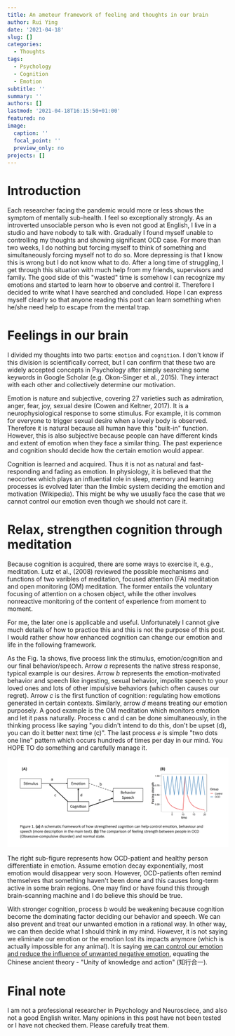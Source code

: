 ```yaml
---
title: An ameteur framework of feeling and thoughts in our brain
author: Rui Ying
date: '2021-04-18'
slug: []
categories:
  - Thoughts
tags:
  - Psychology
  - Cognition
  - Emotion
subtitle: ''
summary: ''
authors: []
lastmod: '2021-04-18T16:15:50+01:00'
featured: no
image:
  caption: ''
  focal_point: ''
  preview_only: no
projects: []
---
```

# Introduction
Each researcher facing the pandemic would more or less shows the symptom of mentally sub-health. I feel so exceptionally strongly. As an introverted unsociable person who is even not good at English, I live in a studio and have nobody to talk with. Gradually I found myself unable to controlling my thoughts and showing significant OCD case. For more than two weeks, I do nothing but forcing myself to think of something and simultaneously forcing myself not to do so.  More depressing is that I know this is wrong but I do not know what to do. After a long time of struggling, I get through this situation with much help from my friends, supervisors and family. The good side of this "wasted" time is somehow I can recognize my emotions and started to learn how to observe and control it. Therefore I decided to write what I have searched and concluded. Hope I can express myself clearly so that anyone reading this post can learn something when he/she need help to escape from the mental trap.

# Feelings in our brain
I divided my thoughts into two parts: `emotion` and `cognition`. I don't know if this division is scientifically correct, but I can confirm that these two are widely accepted concepts in Psychology after simply searching some keywords in Google Scholar (e.g. Okon-Singer et al., 2015). They interact with each other and collectively determine our motivation.

Emotion is nature and subjective, covering 27 varieties such as admiration, anger, fear, joy, sexual desire (Cowen and Keltner, 2017). It is a neurophysiological response to some stimulus. For example, it is common for everyone to trigger sexual desire when a lovely body is observed. Therefore it is natural because all human have this "built-in" function. However, this is also subjective because people can have different kinds and extent of emotion when they face a similar thing. The past experience and cognition should decide how the certain emotion would appear.

Cognition is learned and acquired. Thus it is not as natural and fast-responding and fading as emotion.  In physiology, it is believed that the neocortex which plays an influential role in sleep, memory and learning processes is evolved later than the limbic system deciding the emotion and motivation (Wikipedia). This might be why we usually face the case that we cannot control our emotion even though we should not care it. 
# Relax, strengthen cognition through meditation

Because cognition is acquired, there are some ways to exercise it, e.g., meditation. Lutz et al., (2008) reviewed the possible mechanisms and functions of two varibles of meditation, focused attention (FA) meditation and open monitoring (OM) meditation. The former entails the voluntary focusing of attention on a chosen object, while the other involves nonreactive monitoring of the content of experience from moment to moment.

For me, the later one is applicable and useful. Unfortunately I cannot give much details of how to practice this and this is not the purpose of this post. I would rather show how enhanced cognition can change our emotion and life in the following framework.

As the Fig. 1a shows, five process link the stimulus, emotion/cognition and our final behavior/speech. Arrow *a* represents the native stress response, typical example is our desires. Arrow *b* represents the emotion-motivated behavior and speech like ingesting, sexual behavior, impolite speech to your loved ones and lots of other impulsive behaviors (which often causes our regret). Arrow *c* is the first function of cognition: regulating how emotions generated in certain contexts. Similarly, arrow *d* means treating our emotion purposely. A good example is the OM meditation which monitors emotion and let it pass naturally. Process c and d can be done simultaneously, in the thinking process like saying "you didn't intend to do this, don't be upset (d), you can do it better next time (c)". The last process *e* is simple "two dots one line" pattern which occurs hundreds of times per day in our mind. You HOPE TO do something and carefully manage it.

![](images/Figure1.png)

The right sub-figure represents how OCD-patient and healthy person differentiate in emotion. Assume emotion decay exponentially, most emotion would disappear very soon. However, OCD-patients often remind themselves that something haven't been done and this causes long-term active in some brain regions. One may find or have found this through brain-scanning machine and I do believe this should be true.

With stronger cognition, process *b* would be weakening because cognition become the dominating factor deciding our behavior and speech. We can also prevent and treat our unwanted emotion in a rational way. In other way, we can then decide what I should think in my mind. However, it is not saying we eliminate our emotion or the emotion lost its impacts anymore (which is actually impossible for any animal). It is saying <u>we can control our emotion and reduce the influence of unwanted negative emotion</u>, equating the Chinese ancient theory - "Unity of knowledge and action" (知行合一).

# Final note
I am not a professional researcher in Psychology and Neurosciece, and also not a good English writer. Many opinions in this post have not been tested or I have not checked them. Please carefully treat them.



